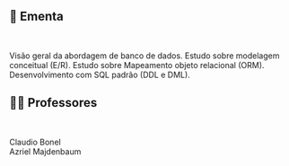 ## :memo: Ementa

</br>

Visão geral da abordagem de banco de dados. 
Estudo sobre modelagem conceitual (E/R). 
Estudo sobre Mapeamento objeto relacional (ORM). 
Desenvolvimento com SQL padrão (DDL e DML).

## :man_teacher: Professores

</br>

Claudio Bonel
<br/>
Azriel Majdenbaum
